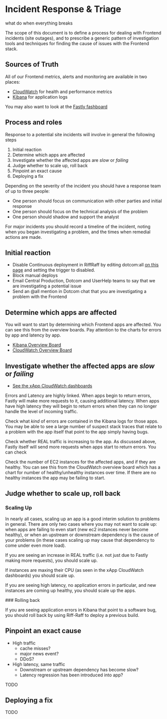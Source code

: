 # Incident Response & Triage

what do when everything breaks

The scope of this document is to define a process for dealing with Frontend incidents (site outages), and
to prescribe a generic pattern of investigation tools and techniques for finding the cause of issues with
the Frontend stack.

## Sources of Truth

All of our Frontend metrics, alerts and monitoring are available in two places: 

* [CloudWatch](https://eu-west-1.console.aws.amazon.com/cloudwatch/) for health and performance metrics
* [Kibana](https://logs.gutools.co.uk/app/kibana) for application logs

You may also want to look at the [Fastly fashboard](https://manage.fastly.com/)

## Process and roles

Response to a potential site incidents will involve in general the following steps

1. Initial reaction
2. Determine which apps are affected
3. Investigate whether the affected apps are _slow_ or _failing_
4. Judge whether to scale up, roll back
5. Pinpoint an exact cause
6. Deploying a fix

Depending on the severity of the incident you should have a response team of
up to three people:

* One person should focus on communication with other parties and initial response
* One person should focus on the technical analysis of the problem
* One person should shadow and support the analyst

For major incidents you should record a timeline of the incident, noting when you 
began investigating a problem, and the times when remedial actions are made.

## Initial reaction

* Disable Continuous deployment in RiffRaff by editing dotcom:all [on this page](https://riffraff.gutools.co.uk/deployment/continuous) and setting the trigger to disabled.
* Block manual deploys
* Email Central Production, Dotcom and UserHelp teams to say that we are investigating a potential issue 
* Send an @all mention in Dotcom chat that you are investigating a problem with the Frontend

## Determine which apps are affected

You will want to start by determining which Frontend apps are affected. You can 
see this from the overview boards. Pay attention to the charts for errors by
app and latency by app.

* [Kibana Overview Board](https://logs.gutools.co.uk/app/kibana#/dashboard/00349ef0-06a1-11e8-a56d-a31118fab969?_g=(refreshInterval%3A(display%3AOff%2Cpause%3A!f%2Cvalue%3A0)%2Ctime%3A(from%3Anow-15m%2Cmode%3Aquick%2Cto%3Anow)))
* [CloudWatch Overview Board](https://eu-west-1.console.aws.amazon.com/cloudwatch/home?region=eu-west-1#dashboards:name=xOverview)

## Investigate whether the affected apps are _slow_ or _failing_

* [See the xApp CloudWatch dashboards](https://eu-west-1.console.aws.amazon.com/cloudwatch/home?region=eu-west-1#dashboards:)

Errors and Latency are highly linked. When apps begin to return errors, Fastly
will make more requests to it, causing additional latency. When apps have high 
latency they will begin to return errors when they can no longer handle the level 
of incoming traffic.

Check what _kind_ of errors are contained in the Kibana logs for those apps. You 
may be able to see a large number of suspect stack traces that relate to a problem
with the app itself that point to the app simply having bugs.

Check whether REAL traffic is increasing to the app. As discussed above, Fastly 
itself will send more requests when apps start to return errors. You can check

Check the number of EC2 instances for the affected apps, and if they are healthy. 
You can see this from the CloudWatch overview board which has a chart for number 
of healthy/unhealthy instances over time. If there are no healthy instances the
app may be failing to start.

## Judge whether to scale up, roll back

### Scaling Up

In nearly all cases, scaling up an app is a good interim solution to problems in
general. There are only two cases where you may not want to scale up: when apps
are failing to even start (new ec2 instances never become healthy), or when an upstream
or downstream dependency is the cause of your problems (in these cases scaling up
may cause that dependency to come under even more load).

If you are seeing an increase in REAL traffic (i.e. not just due to Fastly making 
more requests), you should scale up.

If instances are maxing their CPU (as seen in the xApp CloudWatch dashboards) you 
should scale up.

If you are seeing high latency, no application errors in particular, and new 
instances are coming up healthy, you should scale up the apps.

### Rolling back

If you are seeing application errors in Kibana that point to a software bug, you 
should roll back by using Riff-Raff to deploy a previous build.

## Pinpoint an exact cause

* High traffic
    * cache misses?
    * major news event?
    * DDoS?
* High latency, same traffic
    * Downstream or upstream dependency has become slow?
    * Latency regression has been introduced into app?

TODO

## Deploying a fix

TODO

